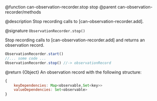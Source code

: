 @function can-observation-recorder.stop stop
@parent can-observation-recorder/methods

@description Stop recording calls to [can-observation-recorder.add].

@signature `ObservationRecorder.stop()`

Stop recording calls to [can-observation-recorder.add] and returns an
observation record.

```js
ObservationRecorder.start()
//... some code ...
ObservationRecorder.stop() //-> observationRecord
```

@return {Object} An observation record with the following structure:

  ```js
  {
      keyDependencies: Map<observable,Set<key>>
      valueDependencies: Set<observable>
  }
  ```
